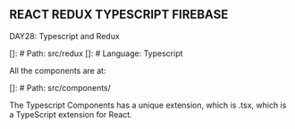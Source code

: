 ## REACT REDUX TYPESCRIPT FIREBASE

DAY28: Typescript and Redux

[]: # Path: src/redux
[]: # Language: Typescript

All the components are at:

[]: # Path: src/components/

The Typescript Components has a unique extension, which is .tsx, which is a TypeScript extension for React.